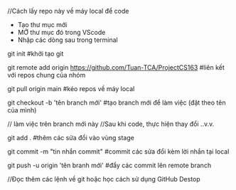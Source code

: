 //Cách lấy repo này về máy local để code
- Tạo thư mục mới
- MỞ thư mục đó trong VScode
- Nhập các dòng sau trong terminal

git init    #khởi tạo git      

git remote add origin https://github.com/Tuan-TCA/ProjectCS163  #liên kết với repos chung của nhóm

git pull origin main    #kéo repos về máy local

git checkout -b 'tên branch mới'    #tạo branch mới để làm việc (đặt theo tên của mình)

// làm việc trên branch mới này
//Sau khi code, thực hiện thay đổi ..v.v.

git add .   #thêm các sửa đổi vào vùng stage

git commit -m "tin nhắn commit"     #commit các sửa đổi kèm lời nhắn tại local

git push -u origin 'tên branh mới'  #đẩy các commit lên remote branch

//Đọc thêm các lệnh về git hoặc học cách sử dụng GitHub Destop
